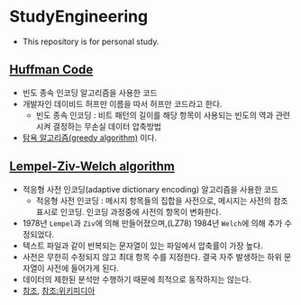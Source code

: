 # StudyEngineering

* This repository is for personal study.

## [Huffman Code](Huffman.cpp)

* 빈도 종속 인코딩 알고리즘을 사용한 코드
* 개발자인 데이비드 허프만 이름을 따서 허프만 코드라고 한다.
  * 빈도 종속 인코딩 : 비트 패턴의 길이를 해당 항목이 사용되는 빈도의 역과 관련시켜 결정하는 무손실 데이터 압축방법
* [탐욕 알고리즘(greedy algorithm)](https://ko.wikipedia.org/wiki/%ED%83%90%EC%9A%95_%EC%95%8C%EA%B3%A0%EB%A6%AC%EC%A6%98) 이다.

## [Lempel-Ziv-Welch algorithm](LZWAlgorithm.cpp)

* 적응형 사전 인코딩(adaptive dictionary encoding) 알고리즘을 사용한 코드
  * 적응형 사전 인코딩 : 메시지 항목들의 집합을 사전으로, 메시지는 사전의 참조 표시로 인코딩. 인코딩 과정중에 사전의 항목이 변화한다.
* 1978년 `Lempel`과 `Ziv`에 의해 만들어졌으며,(LZ78) 1984년 `Welch`에 의해 추가 수정되었다.
* 텍스트 파일과 같이 반복되는 문자열이 있는 파일에서 압축률이 가장 높다.
* 사전은 무한히 수정되지 않고 최대 항목 수를 지정한다. 결국 자주 발생하는 하위 문자열이 사전에 들어가게 된다.
* 데이터의 제한된 분석만 수행하기 때문에 최적으로 동작하지는 않는다.
* [참조](https://www2.cs.duke.edu/csed/curious/compression/lzw.html), [참조:위키피디아](https://ko.wikipedia.org/wiki/LZW)
